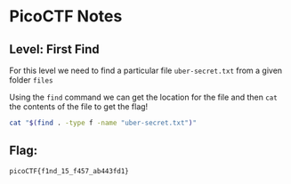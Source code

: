 # PicoCTF Notes
## Level: First Find

For this level we need to find a particular file `uber-secret.txt` from a given folder `files`

Using the `find` command we can get the location for the file and then `cat` the contents of the file to get the flag!

```bash
cat "$(find . -type f -name "uber-secret.txt")"
```

## Flag:
``` picoCTF{f1nd_15_f457_ab443fd1} ```